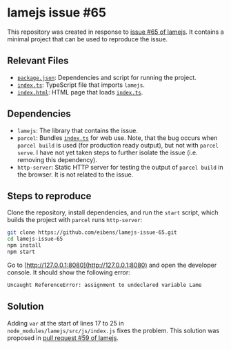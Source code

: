 # lamejs issue #65

This repository was created in response to [issue #65 of lamejs](https://github.com/zhuker/lamejs/issues/65). It contains a minimal project that can be used to reproduce the issue. 

## Relevant Files

- [`package.json`](package.json): Dependencies and script for running the project.
- [`index.ts`](index.ts): TypeScript file that imports `lamejs`.
- [`index.html`](index.html): HTML page that loads [`index.ts`](index.ts).

## Dependencies

- `lamejs`: The library that contains the issue.
- `parcel`: Bundles [`index.ts`](index.ts) for web use. Note, that the bug occurs when `parcel build` is used (for production ready output), but not with `parcel serve`. I have not yet taken steps to further isolate the issue (i.e. removing this dependency).
- `http-server`: Static HTTP server for testing the output of `parcel build` in the browser. It is not related to the issue.

## Steps to reproduce

Clone the repository, install dependencies, and run the `start` script, which builds the project with `parcel` runs `http-server`:

~~~sh
git clone https://github.com/eibens/lamejs-issue-65.git
cd lamejs-issue-65
npm install
npm start
~~~

Go to [http://127.0.0.1:8080](http://127.0.0.1:8080) and open the developer console. It should show the following error:

~~~txt
Uncaught ReferenceError: assignment to undeclared variable Lame
~~~

## Solution

Adding `var` at the start of lines 17 to 25 in `node_modules/lamejs/src/js/index.js` fixes the problem. This solution was proposed in [pull request #59 of lamejs](https://github.com/zhuker/lamejs/pull/59).
